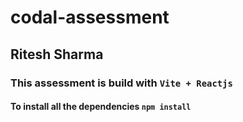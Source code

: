 # codal-assessment
## Ritesh Sharma 
### This assessment is build with `Vite + Reactjs` 
#### To install all the dependencies `npm install`
